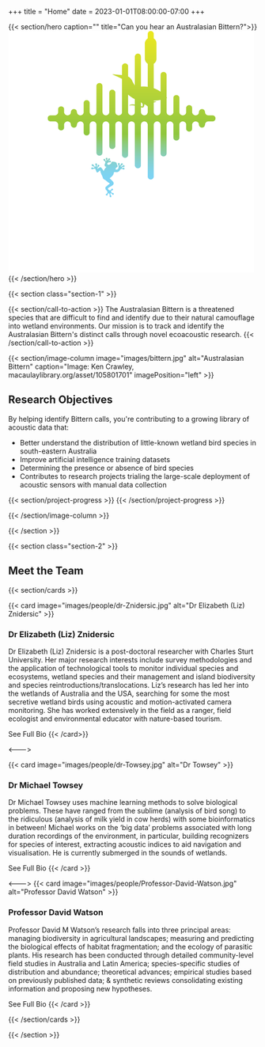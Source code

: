 +++
title = "Home"
date = 2023-01-01T08:00:00-07:00
+++

<!--
    Hero image is a stock image from adobe stock images
    https://images.app.goo.gl/41SYSDnxCKGj9Bku7

    I originally pulled the image from the host website
    (eavesdroppingonwetlandbirds.com.au)
-->

{{< section/hero
caption=""
title="Can you hear an Australasian Bittern?">}}
<a href="https://eavesdroppingonwetlandbirds.com.au/" target="_blank">
    <img src="project-logo.png" style="max-width: 100%">
</a>
{{< /section/hero >}}

{{< section class="section-1" >}}

{{< section/call-to-action >}}
The Australasian Bittern is a threatened species that are difficult to find and
identify due to their natural camouflage into wetland environments. Our mission
is to track and identify the Australasian Bittern's distinct calls through novel
ecoacoustic research.
{{< /section/call-to-action >}}

{{< section/image-column
image="images/bittern.jpg"
alt="Australasian Bittern"
caption="Image: Ken Crawley, macaulaylibrary.org/asset/105801701"
imagePosition="left" >}}

<div class="progress-container">
    <div>
        <h2>Research Objectives</h3>
        <p>
            By helping identify Bittern calls, you're contributing to a growing
            library of acoustic data that:
        </p>
        <ul>
            <li>
                Better understand the distribution of little-known wetland bird
                species in south-eastern Australia
            </li>
            <li>Improve artificial intelligence training datasets</li>
            <li>Determining the presence or absence of bird species</li>
            <li>
                Contributes to research projects trialing the large-scale
                deployment of acoustic sensors with manual data collection
            </li>
        </ul>
    </div>
</div>

{{< section/project-progress >}}
{{< /section/project-progress >}}

{{< /section/image-column >}}

{{< /section >}}

{{< section class="section-2" >}}

<h2 id="meet-the-team">Meet the Team</h2>

{{< section/cards >}}

{{< card image="images/people/dr-Znidersic.jpg" alt="Dr Elizabeth (Liz) Znidersic" >}}

### Dr Elizabeth (Liz) Znidersic

Dr Elizabeth (Liz) Znidersic is a post-doctoral researcher with Charles Sturt
University. Her major research interests include survey methodologies and the
application of technological tools to monitor individual species and ecosystems,
wetland species and their management and island biodiversity and species
reintroductions/translocations. Liz’s research has led her into the wetlands of
Australia and the USA, searching for some the most secretive wetland birds using
acoustic and motion-activated camera monitoring. She has worked extensively in
the field as a ranger, field ecologist and environmental educator with
nature-based tourism.

<sl-button slot="footer" href="https://www.csu.edu.au/research/ilws/team/profiles/members/elizabeth-znidersic" target="_blank">
    See Full Bio
</sl-button>
{{< /card>}}

<--->

{{< card image="images/people/dr-Towsey.jpg" alt="Dr Towsey" >}}

### Dr Michael Towsey

Dr Michael Towsey uses machine learning methods to solve biological problems.
These have ranged from the sublime (analysis of bird song) to the ridiculous
(analysis of milk yield in cow herds) with some bioinformatics in between!
Michael works on the ‘big data’ problems associated with long duration
recordings of the environment, in particular, building recognizers for species
of interest, extracting acoustic indices to aid navigation and visualisation.
He is currently submerged in the sounds of wetlands.

<sl-button slot="footer" href="https://www.csu.edu.au/research/ilws/team/research-members" target="_blank">
    See Full Bio
</sl-button>
{{< /card >}}

<--->
{{< card image="images/people/Professor-David-Watson.jpg" alt="Professor David Watson" >}}

### Professor David Watson

Professor David M Watson’s research falls into three principal areas: managing
biodiversity in agricultural landscapes; measuring and predicting the biological
effects of habitat fragmentation; and the ecology of parasitic plants. His
research has been conducted through detailed community-level field studies in
Australia and Latin America; species-specific studies of distribution and
abundance; theoretical advances; empirical studies based on previously published
data; & synthetic reviews consolidating existing information and proposing new
hypotheses.

<sl-button slot="footer" href="https://www.csu.edu.au/research/ilws/team/profiles/members/david-watson" target="_blank">
    See Full Bio
</sl-button>
{{< /card >}}

{{< /section/cards >}}

{{< /section >}}
